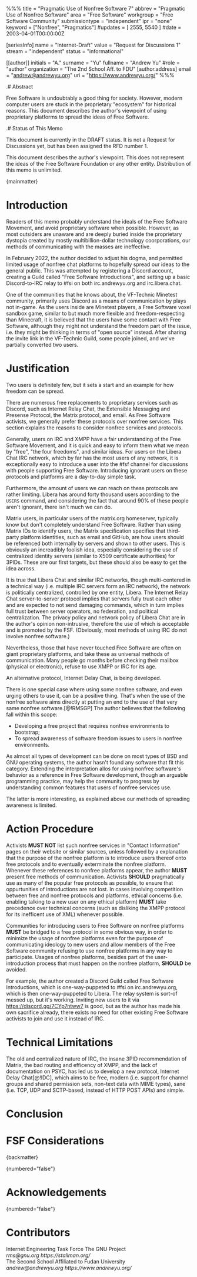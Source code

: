 %%%
title = "Pragmatic Use of Nonfree Software 7"
abbrev = "Pragmatic Use of Nonfree Software"
area = "Free Software"
workgroup = "Free Software Community"
submissiontype = "independent"
ipr = "none"
keyword = ["Nonfree", "Pragmatics"]
#updates = [ 2555, 5540 ]
#date = 2003-04-01T00:00:00Z

[seriesInfo]
name = "Internet-Draft"
value = "Request for Discussions 1"
stream = "independent"
status = "informational"

[[author]]
initials = "A."
surname = "Yu"
fullname = "Andrew Yu"
#role = "author"
organization = "The 2nd School Aff. to FDU"
  [author.address]
  email = "andrew@andrewyu.org"
  uri = "https://www.andrewyu.org/"
%%%

.# Abstract

Free Software is undoubtably a good thing for society.  However, modern computer users are stuck in the proprietary "ecosystem" for historical reasons.  This document describes the author's viewpoint of using proprietary platforms to spread the ideas of Free Software.

.# Status of This Memo

This document is currently in the DRAFT status.  It is not a Request for Discussions yet, but has been assigned the RFD number 1.

This document describes the author's viewpoint.  This does not represent the ideas of the Free Software Foundation or any other entity.  Distribution of this memo is unlimited.

{mainmatter}

# Introduction

Readers of this memo probably understand the ideals of the Free Software Movement, and avoid proprietary software when possible.  However, as most outsiders are unaware and are deeply buried inside the proprietary dystopia created by mostly multibillion-dollar technology coorporations, our methods of communicating with the masses are ineffective.

In February 2022, the author decided to adjust his dogma, and permitted limited usage of nonfree chat platforms to hopefully spread our ideas to the general public.  This was attempted by registering a Discord account, creating a Guild called "Free Software Introductions", and setting up a basic Discord-to-IRC relay to #fsi on both irc.andrewyu.org and irc.libera.chat.

One of the communities that he knows about, the VF-Technic Minetest community, primarily uses Discord as a means of communication by plays not in-game.  As the users inside are Minetest players, a Free Software voxel sandbox game, similar to but much more flexible and freedom-respecting than Minecraft, it is believed that the users have some contact with Free Software, although they might not understand the freedom part of the issue, i.e. they might be thinking in terms of "open source" instead.  After sharing the invite link in the VF-Technic Guild, some people joined, and we've partially converted two users.

# Justification

Two users is definitely few, but it sets a start and an example for how freedom can be spread.

There are numerous free replacements to proprietary services such as Discord, such as Internet Relay Chat, the Extensible Messaging and Presense Protocol, the Matrix protocol, and email.  As Free Software activists, we generally prefer these protocols over nonfree services.  This section explains the reasons to consider nonfree services and protocols.

Generally, users on IRC and XMPP have a fair understanding of the Free Software Movement, and it is quick and easy to inform them what we mean by "free", "the four freedoms", and similar ideas.  For users on the Libera Chat IRC network, which by far has the most users of any network, it is exceptionally easy to introduce a user into the #fsf channel for discussions with people supporting Free Software.  Introducing ignorant users on these protocols and platforms are a day-to-day simple task.

Furthermore, the amount of users we can reach on these protocols are rather limiting.  Libera has around forty thousand users according to the `USERS` command, and considering the fact that around 90% of these people aren't ignorant, there isn't much we can do.

Matrix users, in particular users of the matrix.org homeserver, typically know but don't completely understand Free Software.  Rather than using Matrix IDs to identify users, the Matrix specification specifies that third-party platform identities, such as email and GitHub, are how users should be referenced both internally by servers and shown to other users.  This is obviously an increadibly foolish idea, especially considering the use of centralized identity servers (similar to X509 certificate authorities) for 3PIDs.  These are our first targets, but these should also be easy to get the idea across.

It is true that Libera Chat and similar IRC networks, though multi-centered in a technical way (i.e. multiple IRC servers form an IRC network), the network is politically centralized, controlled by one entity, Libera.  The Internet Relay Chat server-to-server protocol implies that servers fully trust each other and are expected to not send damaging commands, which in turn implies full trust between server operators, no federation, and political centralization.  The privacy policy and network policy of Libera Chat are in the author's opinion non-intrusive, therefore the use of which is acceptable and is promoted by the FSF.  (Obviously, most methods of using IRC do not involve nonfree software.)

Nevertheless, those that have never touched Free Software are often on giant proprietary platforms, and take these as universal methods of communication.  Many people go months before checking their mailbox (physical or electronic), refuse to use XMPP or IRC for its age.

An alternative protocol, Internet Delay Chat, is being developed.

There is one special case where using some nonfree software, and even urging others to use it, can be a positive thing. That's when the use of the nonfree software aims directly at putting an end to the use of that very same nonfree software.[@!RMSGP]  The author believes that the following fall within this scope:

- Developing a free project that requires nonfree environments to bootstrap;
- To spread awareness of software freedom issues to users in nonfree environments.

As almost all types of development can be done on most types of BSD and GNU operating systems, the author hasn't found any software that fit this category.  Extending the interpretation allos for using nonfree software's behavior as a reference in Free Software development, though an arguable programming practice, may help the community to progress by understanding common features that users of nonfree services use.

The latter is more interesting, as explained above our methods of spreading awareness is limited.

# Action Procedure

Activists **MUST NOT** list such nonfree services in "Contact Information" pages on their website or similar sources, unless followed by a explanation that the purpose of the nonfree platform is to introduce users thereof onto free protocols and to eventually exterminate the nonfree platform.  Whenever these references to nonfree platforms appear, the author **MUST** present free methods of communication.  Activists **SHOULD** pragmatically use as many of the popular free protocols as possible, to ensure that oppurtunities of introductions are not lost.  In cases involving competition between free and nonfree protocols and platforms, ethical concerns (i.e. enabling talking to a new user on any ethical platform) **MUST** take precedence over technical concerns (such as disliking the XMPP protocol for its inefficent use of XML) whenever possible.

Communities for introducing users to Free Software on nonfree platforms **MUST** be bridged to a free protocol in some obvious way, in order to minimize the usage of nonfree platforms even for the purpose of communicating ideology to new users and allow members of the Free Software community refusing to use nonfree platforms in any way to participate.  Usages of nonfree platforms, besides part of the user-introduction process that must happen on the nonfree platform, **SHOULD** be avoided.

For example, the author created a Discord Guild called Free Software Introductions, which is one-way-puppeted to #fsi on irc.andrewyu.org, which is then one-way-puppeted to Libera.  The relay system is sort-of messed up, but it's working.  Inviting new users to it via https://discord.gg/7CYp7ntww7 is good, but as the author has made his own sacrifice already, there exists no need for other existing Free Software activists to join and use it instead of IRC.

# Technical Limitations
The old and centralized nature of IRC, the insane 3PID recommendation of Matrix, the bad routing and efficency of XMPP, and the lack of documentation on PSYC, has led us to develop a new protocol, Internet Delay Chat[@!IDC], which aims to be free, modern (i.e. support for channel groups and shared permission sets, non-text data with MIME types), sane (i.e. TCP, UDP and SCTP-based, instead of HTTP POST APIs) and simple.


# Conclusion

# FSF Considerations

{backmatter}

{numbered="false"}
# Acknowledgements


{numbered="false"}
# Contributors


<reference anchor="RFC2813" target="https://www.rfc-editor.org/rfc/rfc2813.txt">
   <front>
      <title>Internet Relay Chat: Server Protocol</title>
      <author>
         <organization>Internet Engineering Task Force</organization>
      </author>
      <date year="2013" month="September"></date>
   </front>
</reference>
<reference anchor="RMSGP" target="http://www.gnu.org/philosophy/is-ever-good-use-nonfree-program.en.html">
   <front>
      <title>Is It Ever a Good Thing to Use a Nonfree Program?</title>
        <author initials='R.' surname='Stallman' fullname='Richard Stallman'>
            <organization>The GNU Project</organization>
            <address>
                <email>rms@gnu.org</email>
                <uri>https://stallman.org/</uri>
            </address>
        </author>
      <date year="2013" month="September"></date>
   </front>
</reference>
<reference anchor='IDC' target='https://git.andrewyu.org/internet-delay-chat'>
    <front>
        <title>Internet Delay Chat</title>
        <author initials='A.' surname='Yu' fullname='Andrew Yu'>
            <organization>The Second School Affiliated to Fudan University</organization>
            <address>
                <email>andrew@andrewyu.org</email>
                <uri>https://www.andrewyu.org/</uri>
            </address>
        </author>
        <date year='2022' month="April" />
    </front>
</reference>
